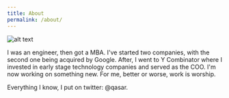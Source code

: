 ```yaml
---
title: About
permalink: /about/
---
```

![alt text](http://qasaryounis.com/assets/qasaryounis_compressed.jpg)

I was an engineer, then got a MBA. I've started two companies, with the second one being acquired by Google. After, I went to Y Combinator where I invested in early stage technology companies and served as the COO. I'm now working on something new. For me, better or worse, work is worship. 

Everything I know, I put on twitter: @qasar. 



